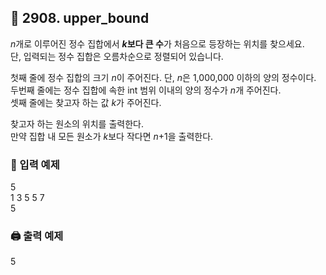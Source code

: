 ## 🏁 2908. upper_bound
$n$개로 이루어진 정수 집합에서 **$k$보다 큰 수**가 처음으로 등장하는 위치를 찾으세요.
<br>단, 입력되는 정수 집합은 오름차순으로 정렬되어 있습니다.

첫째 줄에 정수 집합의 크기 $n$이 주어진다. 단, $n$은 1,000,000 이하의 양의 정수이다.
<br>두번째 줄에는 정수 집합에 속한 int 범위 이내의 양의 정수가 $n$개 주어진다.
<br>셋째 줄에는 찾고자 하는 값 $k$가 주어진다.

찾고자 하는 원소의 위치를 출력한다.
<br>만약 집합 내 모든 원소가 $k$보다 작다면 $n$+1을 출력한다.


### 📝 입력 예제
5<br>
1 3 5 5 7<br>
5

### 🖨️ 출력 예제
5
